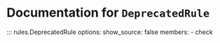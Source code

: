 # Documentation for `DeprecatedRule`

::: rules.DeprecatedRule
    options:
      show_source: false
      members:
        - check
